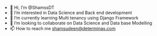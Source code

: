 - 👋 Hi, I’m @ShamssDT
- 👀 I’m interested in Data Science and Back end development
- 🌱 I’m currently learning Multi tenancy using Django Framework
- 💞️ I’m looking to collaborate on Data Science and Data base Modelling 
- 📫 How to reach me shamsudeen@determinas.com

<!---
ShamssDT/ShamssDT is a ✨ special ✨ repository because its `README.md` (this file) appears on your GitHub profile.
You can click the Preview link to take a look at your changes.
--->
